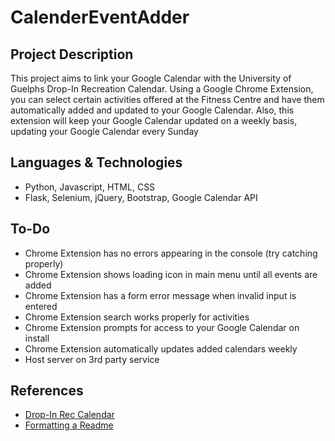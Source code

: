 # CalenderEventAdder

## Project Description
This project aims to link your Google Calendar with the University of Guelphs Drop-In Recreation Calendar. Using a Google Chrome Extension, you can select certain activities offered at the Fitness Centre and have them automatically added and updated to your Google Calendar. Also, this extension will keep your Google Calendar updated on a weekly basis, updating your Google Calendar every Sunday

## Languages & Technologies
- Python, Javascript, HTML, CSS
- Flask, Selenium, jQuery, Bootstrap, Google Calendar API

## To-Do
- Chrome Extension has no errors appearing in the console (try catching properly)
- Chrome Extension shows loading icon in main menu until all events are added
- Chrome Extension has a form error message when invalid input is entered
- Chrome Extension search works properly for activities
- Chrome Extension prompts for access to your Google Calendar on install
- Chrome Extension automatically updates added calendars weekly
- Host server on 3rd party service

## References
* [Drop-In Rec Calendar](https://fitandrec.gryphons.ca/sports-clubs/drop-in-rec)
* [Formatting a Readme](https://docs.github.com/en/get-started/writing-on-github/getting-started-with-writing-and-formatting-on-github/basic-writing-and-formatting-syntax)